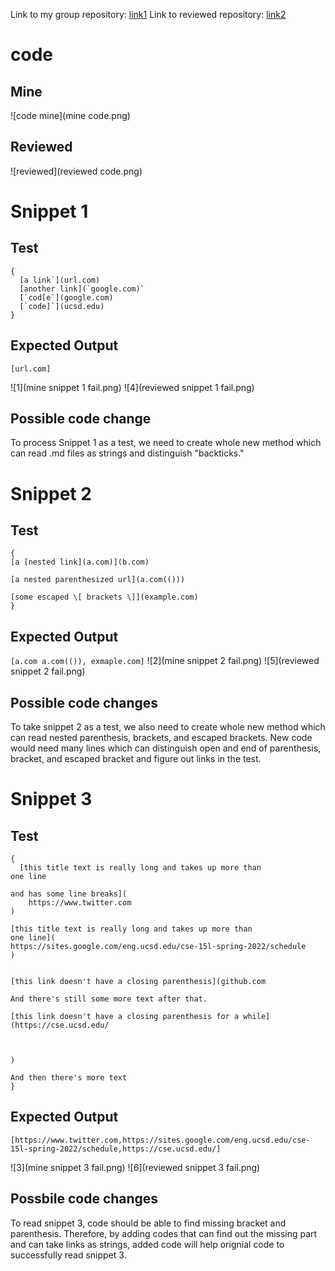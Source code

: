 Link to my group repository: [link1](https://github.com/mikayladalton2/markdown-parser)
Link to reviewed repository: [link2](https://github.com/ezh247467/markdown-parser)



# code 
## Mine
![code mine](mine code.png)

## Reviewed
![reviewed](reviewed code.png)
 

# Snippet 1

## Test

```
{
  [a link`](url.com)
  [another link](`google.com)`
  [`cod[e`](google.com)
  [`code]`](ucsd.edu)
}
```


## Expected Output

`
[url.com]
`

![1](mine snippet 1 fail.png)
![4](reviewed snippet 1 fail.png)

## Possible code change

To process Snippet 1 as a test, we need to create whole new method which can read .md files as strings and distinguish "backticks." 

# Snippet 2

## Test
```
{
[a [nested link](a.com)](b.com)

[a nested parenthesized url](a.com(()))

[some escaped \[ brackets \]](example.com)
}
```
## Expected Output

`
[a.com a.com(()), exmaple.com]
`
![2](mine snippet 2 fail.png)
![5](reviewed snippet 2 fail.png)

## Possible code changes

To take snippet 2 as a test, we also need to create whole new method which can read nested parenthesis, brackets, and escaped brackets. New code would need many lines which can distinguish open and end of parenthesis, bracket, and escaped bracket and figure out links in the test. 

# Snippet 3

## Test
```
{
  [this title text is really long and takes up more than 
one line

and has some line breaks](
    https://www.twitter.com
)

[this title text is really long and takes up more than 
one line](
https://sites.google.com/eng.ucsd.edu/cse-15l-spring-2022/schedule
)


[this link doesn't have a closing parenthesis](github.com

And there's still some more text after that.

[this link doesn't have a closing parenthesis for a while](https://cse.ucsd.edu/



)

And then there's more text
}
```

## Expected Output

`
[https://www.twitter.com,https://sites.google.com/eng.ucsd.edu/cse-15l-spring-2022/schedule,https://cse.ucsd.edu/]
`


![3](mine snippet 3 fail.png)
![6](reviewed snippet 3 fail.png)

## Possbile code changes

To read snippet 3, code should be able to find missing bracket and parenthesis. Therefore, by adding codes that can find out the missing part and can take links as strings, added code will help orignial code to successfully read snippet 3. 


